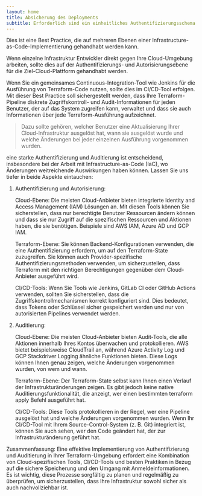 ```yaml
---
layout: home
title: Absicherung des Deployments
subtitle: Erforderlich sind ein einheitliches Authentifizierungsschema und ein Audit-Mechanismus, der eindeutig nachverfolgt, wer eine Terraform-Operation ausgelöst hat.
---
```


Dies ist eine Best Practice, die auf mehreren Ebenen einer Infrastructure-as-Code-Implementierung gehandhabt werden kann.

Wenn einzelne Infrastruktur Entwickler direkt gegen Ihre Cloud-Umgebung arbeiten, sollte dies auf der Authentifizierungs- und Autorisierungsebene für die Ziel-Cloud-Plattform gehandhabt werden.

Wenn Sie ein gemeinsames Continuous-Integration-Tool wie Jenkins für die Ausführung von Terraform-Code nutzen, sollte dies im CI/CD-Tool erfolgen. Mit dieser Best Practice soll sichergestellt werden, dass Ihre Terraform-Pipeline diskrete Zugriffskontroll- und Audit-Informationen für jeden Benutzer, der auf das System zugreifen kann, verwaltet und dass sie auch Informationen über jede Terraform-Ausführung aufzeichnet.

>Dazu sollte gehören, welcher Benutzer eine Aktualisierung Ihrer Cloud-Infrastruktur ausgelöst hat, wann sie ausgelöst wurde und welche Änderungen bei jeder einzelnen Ausführung vorgenommen wurden.


eine starke Authentifizierung und Auditierung ist entscheidend, insbesondere bei der Arbeit mit Infrastructure-as-Code (IaC), wo Änderungen weitreichende Auswirkungen haben können. Lassen Sie uns tiefer in beide Aspekte eintauchen:
1. Authentifizierung und Autorisierung:

   Cloud-Ebene: Die meisten Cloud-Anbieter bieten integrierte Identity and Access Management (IAM) Lösungen an. Mit diesen Tools können Sie sicherstellen, dass nur berechtigte Benutzer Ressourcen ändern können und dass sie nur Zugriff auf die spezifischen Ressourcen und Aktionen haben, die sie benötigen. Beispiele sind AWS IAM, Azure AD und GCP IAM.

   Terraform-Ebene: Sie können Backend-Konfigurationen verwenden, die eine Authentifizierung erfordern, um auf den Terraform-State zuzugreifen. Sie können auch Provider-spezifische Authentifizierungsmethoden verwenden, um sicherzustellen, dass Terraform mit den richtigen Berechtigungen gegenüber dem Cloud-Anbieter ausgeführt wird.

   CI/CD-Tools: Wenn Sie Tools wie Jenkins, GitLab CI oder GitHub Actions verwenden, sollten Sie sicherstellen, dass die Zugriffskontrollmechanismen korrekt konfiguriert sind. Dies bedeutet, dass Tokens oder Schlüssel sicher gespeichert werden und nur von autorisierten Pipelines verwendet werden.

2. Auditierung:

   Cloud-Ebene: Die meisten Cloud-Anbieter bieten Audit-Tools, die alle Aktionen innerhalb Ihres Kontos überwachen und protokollieren. AWS bietet beispielsweise CloudTrail an, während Azure Activity Log und GCP Stackdriver Logging ähnliche Funktionen bieten. Diese Logs können Ihnen genau zeigen, welche Änderungen vorgenommen wurden, von wem und wann.

   Terraform-Ebene: Der Terraform-State selbst kann Ihnen einen Verlauf der Infrastrukturänderungen zeigen. Es gibt jedoch keine native Auditierungsfunktionalität, die anzeigt, wer einen bestimmten terraform apply Befehl ausgeführt hat.

   CI/CD-Tools: Diese Tools protokollieren in der Regel, wer eine Pipeline ausgelöst hat und welche Änderungen vorgenommen wurden. Wenn Ihr CI/CD-Tool mit Ihrem Source-Control-System (z. B. Git) integriert ist, können Sie auch sehen, wer den Code geändert hat, der zur Infrastrukturänderung geführt hat.

Zusammenfassung:
Eine effektive Implementierung von Authentifizierung und Auditierung in Ihrer Terraform-Umgebung erfordert eine Kombination von Cloud-spezifischen Tools, CI/CD-Tools und besten Praktiken in Bezug auf die sichere Speicherung und den Umgang mit Anmeldeinformationen. Es ist wichtig, diese Prozesse sorgfältig zu planen und regelmäßig zu überprüfen, um sicherzustellen, dass Ihre Infrastruktur sowohl sicher als auch nachvollziehbar ist.